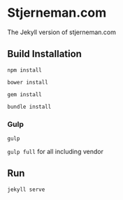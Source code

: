 # Stjerneman.com

The Jekyll version of stjerneman.com

## Build Installation
`npm install`

`bower install`

`gem install`

`bundle install`

### Gulp
`gulp`

`gulp full` for all including vendor


## Run
`jekyll serve`
